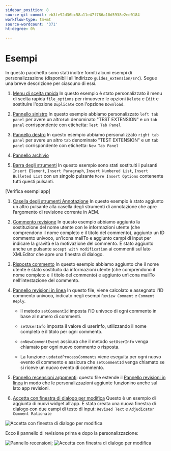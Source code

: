 ```yaml
---
sidebar_position: 8
source-git-commit: eb3fe92d36bc58a11e47f786a10d5938e2ed0184
workflow-type: tm+mt
source-wordcount: '371'
ht-degree: 0%

---
```



# Esempi

In questo pacchetto sono stati inoltre forniti alcuni esempi di personalizzazione (disponibili all&#39;indirizzo `guides_extension/src`). Segue una breve descrizione per ciascuno di essi.

1. [Menu di scelta rapida](./../../src/file_options.ts)
In questo esempio è stato personalizzato il menu di scelta rapida `file_options` per rimuovere le opzioni `Delete` e `Edit` e sostituire l&#39;opzione `Duplicate` con l&#39;opzione `Download`.

2. [Pannello sinistro](../../src/left_panel_container.ts)
In questo esempio abbiamo personalizzato `left tab panel` per avere un altro`tab` denominato &quot;TEST EXTENSION&quot; e un `tab panel` corrispondente con etichetta: `Test Tab Panel`

3. [Pannello destro](../../src/right_panel_container.ts)
In questo esempio abbiamo personalizzato `right tab panel` per avere un altro `tab` denominato &quot;TEST EXTENSION&quot; e un `tab panel` corrispondente con etichetta: `New Tab Panel`

4. [Pannello archivio](../../src/repository_panel.ts)

5. [Barra degli strumenti](../../src/toolbar.ts)
In questo esempio sono stati sostituiti i pulsanti `Insert Element`, `Insert Paragraph`, `Insert Numbered List`, `Insert Bulleted List` con un singolo pulsante `More Insert Options` contenente tutti questi pulsanti.

[Verifica esempi app]

1. [Casella degli strumenti Annotazione](../../src/review_app_examples/annotation_extension.ts)
In questo esempio è stato aggiunto un altro pulsante alla casella degli strumenti di annotazione che apre l’argomento di revisione corrente in AEM.

2. [Commento revisione](../../src/review_app_examples/review_comment.ts)
In questo esempio abbiamo aggiunto la sostituzione del nome utente con le informazioni utente (che comprendono il nome completo e il titolo del commento), aggiunto un ID commento univoco, un’icona mailTo e aggiunto campi di input per indicare la gravità e la motivazione del commento.
È stato aggiunto anche un pulsante `accept with modification` ai commenti sul lato XMLEditor che apre una finestra di dialogo.

3. [Risposta commento](../../src/review_app_examples/comment_reply.ts)
In questo esempio abbiamo aggiunto che il nome utente è stato sostituito da informazioni utente (che comprendono il nome completo e il titolo del commento) e aggiunto un’icona mailTo nell’intestazione del commento.

4. [Pannello revisioni in linea](../../src/review_app_examples/inline_review_panel.ts)
In questo file, viene calcolato e assegnato l&#39;ID commento univoco, indicato negli esempi `Review Comment` e `Comment Reply`.
   - Il metodo `setCommentId` imposta l&#39;ID univoco di ogni commento in base al numero di commenti.

   - `setUserInfo` imposta il valore di userInfo, utilizzando il nome completo e il titolo per ogni commento.

   - `onNewCommentEvent` assicura che il metodo `setUserInfo` venga chiamato per ogni nuovo commento o risposta.

   - La funzione `updatedProcessComments` viene eseguita per ogni nuovo evento di commento e assicura che `setCommentId` venga chiamato se si riceve un nuovo evento di commento.

5. [Pannello recensioni argomenti](../../src/review_app_examples/topic_reviews.ts): questo file estende il [Pannello revisioni in linea](../../src/review_app_examples/inline_review_panel.ts) in modo che le personalizzazioni aggiunte funzionino anche sul lato app revisioni.

6. [Accetta con finestra di dialogo per modifica](../../src/review_app_examples/accept_with_modification_dialog.ts)
Questo è un esempio di aggiunta di nuovi widget all’app. È stata creata una nuova finestra di dialogo con due campi di testo di input: `Revised Text` e `Adjudicator Comment Rationale`

![Accetta con finestra di dialogo per modifica](./imgs/accept_with_modification_dialogue.png)

Ecco il pannello di revisione prima e dopo la personalizzazione:

![Pannello recensioni;](./imgs/review_panel.png)
![Accetta con finestra di dialogo per modifica](./imgs/customised_review_panel.png)
